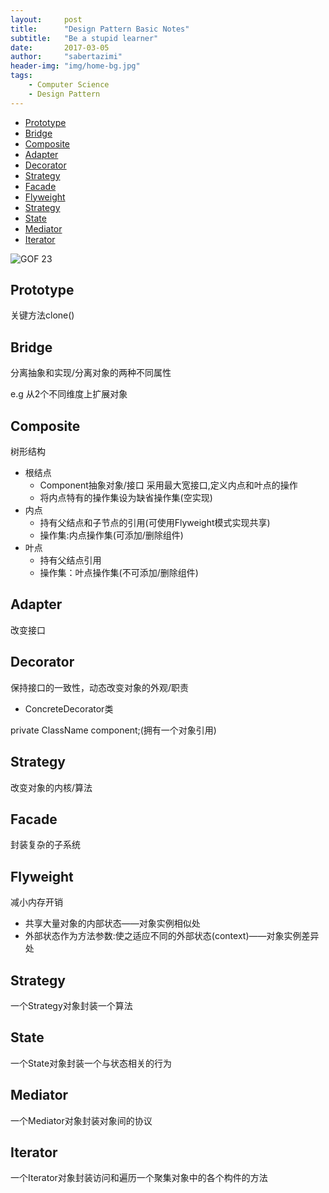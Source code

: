 ```yaml
---
layout:     post
title:      "Design Pattern Basic Notes"
subtitle:   "Be a stupid learner"
date:       2017-03-05
author:     "sabertazimi"
header-img: "img/home-bg.jpg"
tags:
    - Computer Science
    - Design Pattern
---
```


* [Prototype](#prototype)
* [Bridge](#bridge)
* [Composite](#composite)
* [Adapter](#adapter)
* [Decorator](#decorator)
* [Strategy](#strategy)
* [Facade](#facade)
* [Flyweight](#flyweight)
* [Strategy](#strategy-1)
* [State](#state)
* [Mediator](#mediator)
* [Iterator](#iterator)

![GOF 23](img/DesignPatterns.png)

## Prototype
关键方法clone()
## Bridge
分离抽象和实现/分离对象的两种不同属性

e.g 从2个不同维度上扩展对象
## Composite
树形结构  
- 根结点
  - Component抽象对象/接口 采用最大宽接口,定义内点和叶点的操作
  - 将内点特有的操作集设为缺省操作集(空实现)
- 内点
  - 持有父结点和子节点的引用(可使用Flyweight模式实现共享)
  - 操作集:内点操作集(可添加/删除组件)
- 叶点 
  - 持有父结点引用
  - 操作集：叶点操作集(不可添加/删除组件)
## Adapter
改变接口
## Decorator
保持接口的一致性，动态改变对象的外观/职责
- ConcreteDecorator类

private ClassName component;(拥有一个对象引用)
## Strategy
改变对象的内核/算法
## Facade
封装复杂的子系统
## Flyweight
减小内存开销
- 共享大量对象的内部状态——对象实例相似处
- 外部状态作为方法参数:使之适应不同的外部状态(context)——对象实例差异处

## Strategy
一个Strategy对象封装一个算法
## State
一个State对象封装一个与状态相关的行为
## Mediator
一个Mediator对象封装对象间的协议
## Iterator
一个Iterator对象封装访问和遍历一个聚集对象中的各个构件的方法
